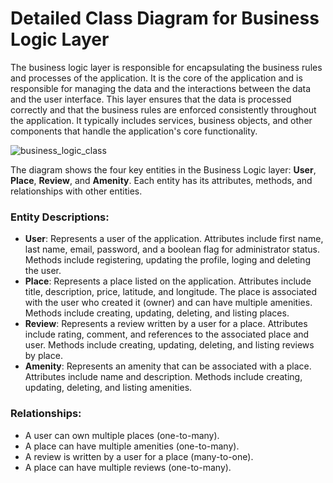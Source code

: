 # Detailed Class Diagram for Business Logic Layer
The business logic layer is responsible for encapsulating the business rules and processes of the application. It is the core of the application and is responsible for managing the data and the interactions between the data and the user interface. This layer ensures that the data is processed correctly and that the business rules are enforced consistently throughout the application. It typically includes services, business objects, and other components that handle the application's core functionality.

![business_logic_class](https://github.com/user-attachments/assets/dfa5962f-6a81-408a-bcd8-77342a279832)

The diagram shows the four key entities in the Business Logic layer: **User**, **Place**, **Review**, and **Amenity**. Each entity has its attributes, methods, and relationships with other entities.

### Entity Descriptions:

- **User**: Represents a user of the application. Attributes include first name, last name, email, password, and a boolean flag for administrator status. Methods include registering, updating the profile, loging and deleting the user.
- **Place**: Represents a place listed on the application. Attributes include title, description, price, latitude, and longitude. The place is associated with the user who created it (owner) and can have multiple amenities. Methods include creating, updating, deleting, and listing places.
- **Review**: Represents a review written by a user for a place. Attributes include rating, comment, and references to the associated place and user. Methods include creating, updating, deleting, and listing reviews by place.
- **Amenity**: Represents an amenity that can be associated with a place. Attributes include name and description. Methods include creating, updating, deleting, and listing amenities.

### Relationships:

- A user can own multiple places (one-to-many).
- A place can have multiple amenities (one-to-many).
- A review is written by a user for a place (many-to-one).
- A place can have multiple reviews (one-to-many).